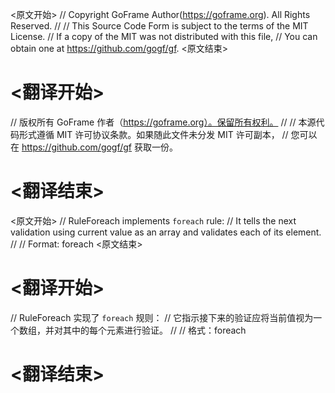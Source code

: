 
<原文开始>
// Copyright GoFrame Author(https://goframe.org). All Rights Reserved.
//
// This Source Code Form is subject to the terms of the MIT License.
// If a copy of the MIT was not distributed with this file,
// You can obtain one at https://github.com/gogf/gf.
<原文结束>

# <翻译开始>
// 版权所有 GoFrame 作者（https://goframe.org）。保留所有权利。
//
// 本源代码形式遵循 MIT 许可协议条款。如果随此文件未分发 MIT 许可副本，
// 您可以在 https://github.com/gogf/gf 获取一份。
# <翻译结束>


<原文开始>
// RuleForeach implements `foreach` rule:
// It tells the next validation using current value as an array and validates each of its element.
//
// Format: foreach
<原文结束>

# <翻译开始>
// RuleForeach 实现了 `foreach` 规则：
// 它指示接下来的验证应将当前值视为一个数组，并对其中的每个元素进行验证。
//
// 格式：foreach
# <翻译结束>

